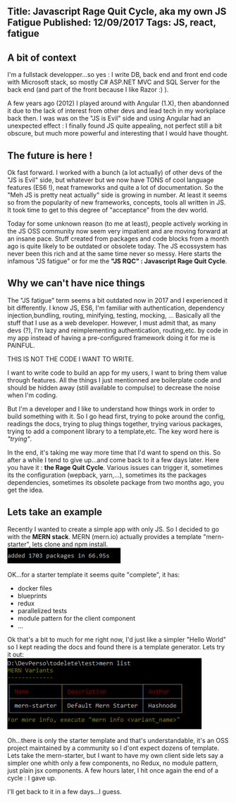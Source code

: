 Title: Javascript Rage Quit Cycle, aka my own JS Fatigue
Published: 12/09/2017
Tags: JS, react, fatigue
---

## A bit of context
I'm a fullstack developper...so yes : I write DB, back end and front end code with Microsoft stack, so mostly C# ASP.NET MVC and SQL Server for the back end (and part of the front because I like Razor :) ).

A few years ago (2012) I played around with Angular (1.X), then abandonned it due to the lack of interest from other devs and lead tech in my workplace back then. I was was on the "JS is Evil" side and using Angular had an unexpected effect : I finally found JS quite appealing, not perfect still a bit obscure, but much more powerful and interesting that I would have thought.

## The future is here !

Ok fast forward. I worked with a bunch (a lot actually) of other devs of the "JS is Evil" side, but whatever but we now have TONS of cool language features (ES6 !), neat frameworks and quite a lot of documentation. So the "Meh JS is pretty neat actually" side is growing in number. At least it seems so from the popularity of new frameworks, concepts, tools all written in JS. It took time to get to this degree of "acceptance" from the dev world.

Today for some unknown reason (to me at least), people actively working in the JS OSS community now seem very impatient and are moving forward at an insane pace. Stuff created from packages and code blocks from a month ago is quite likely to be outdated or obsolete today. The JS ecossystem has never been this rich and at the same time never so messy. Here starts the infamous "JS fatigue" or for me the **"JS RQC" : Javascript Rage Quit Cycle**.

## Why we can't have nice things

The "JS fatigue" term seems a bit outdated now in 2017 and I experienced it bit differently. I know JS, ES6, I'm familiar with authentication, dependency injection,bundling, routing, minifying, testing, mocking, ... Basically all the stuff that I use as a web developer. However, I must admit that, as many devs (?), I'm lazy and reimplementing authentication, routing,etc. by code in my app instead of having a pre-configured framework doing it for me is PAINFUL.

THIS IS NOT THE CODE I WANT TO WRITE. 

I want to write code to build an app for my users, I want to bring them value through features. All the things I just mentionned are boilerplate code and should be hidden away (still available to compulse) to decrease the noise when I'm coding.

But I'm a developer and I like to understand how things work in order to build something with it. So I go head first, trying to poke around the config, readings the docs, trying to plug things together, trying various packages, trying to add a component library to a template,etc. The key word here is *"trying"*.

In the end, it's taking me way more time that I'd want to spend on this. So after a while I tend to give up...and come back to it a few days later. Here you have it : **the Rage Quit Cycle**. Various issues can trigger it, sometimes its the configuration (wepback, yarn,...), sometimes its the packages dependencies, sometimes its obsolete package from two months ago, you get the idea.


## Lets take an example

Recently I wanted to create a simple app with only JS. So I decided to go with the **MERN stack**. MERN (mern.io) actually provides a template "mern-starter", lets clone and npm install.  
![1700 packages](/img/2017/mern_npm_install.PNG "1700 packages")


OK...for a starter template it seems quite "complete", it has: 
- docker files
- blueprints
- redux
- parallelized tests
- module pattern for the client component
- ...

Ok that's a bit to much for me right now, I'd just like a simpler "Hello World" so I kept reading the docs and found there is a template generator. Lets try it out:  
![Only one template](/img/2017/mern_list.PNG "Only one template")

Oh...there is only the starter template and that's understandable, it's an OSS project maintained by a community so I d'ont expect dozens of template. Lets take the mern-starter, but I want to have my own client side lets say a simpler one whith only a few components, no Redux, no module pattern, just plain jsx components. A few hours later, I hit once again the end of a cycle : I gave up.

I'll get back to it in a few days...I guess.